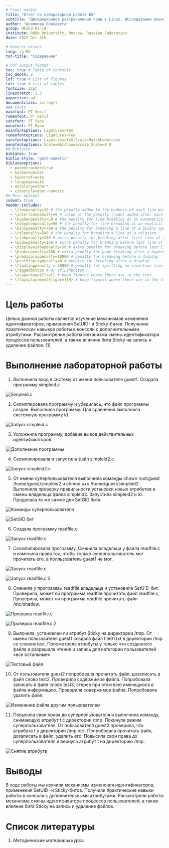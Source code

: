 ```yaml
---
# Front matter
title: "Отчет по лабораторной работе №5"
subtitle: "Дискреционное разграничение прав в Linux. Исследование влияния дополнительных атрибутов"
author: "Асеинова Елизавета"
group: NFIbd-01-19
institute: RUDN University, Moscow, Russian Federation
date: 2022 Oct 4th

# Generic otions
lang: ru-RU
toc-title: "Содержание"

# Pdf output format
toc: true # Table of contents
toc_depth: 2
lof: true # List of figures
lot: true # List of tables
fontsize: 12pt
linestretch: 1.5
papersize: a4
documentclass: scrreprt
### Fonts
mainfont: PT Serif
romanfont: PT Serif
sansfont: PT Sans
monofont: PT Mono
mainfontoptions: Ligatures=TeX
romanfontoptions: Ligatures=TeX
sansfontoptions: Ligatures=TeX,Scale=MatchLowercase
monofontoptions: Scale=MatchLowercase,Scale=0.9
## Biblatex
biblatex: true
biblio-style: "gost-numeric"
biblatexoptions:
  - parentracker=true
  - backend=biber
  - hyperref=auto
  - language=auto
  - autolang=other*
  - citestyle=gost-numeric
## Misc options
indent: true
header-includes:
  - \linepenalty=10 # the penalty added to the badness of each line within a paragraph (no associated penalty node) Increasing the value makes tex try to have fewer lines in the paragraph.
  - \interlinepenalty=0 # value of the penalty (node) added after each line of a paragraph.
  - \hyphenpenalty=50 # the penalty for line breaking at an automatically inserted hyphen
  - \exhyphenpenalty=50 # the penalty for line breaking at an explicit hyphen
  - \binoppenalty=700 # the penalty for breaking a line at a binary operator
  - \relpenalty=500 # the penalty for breaking a line at a relation
  - \clubpenalty=150 # extra penalty for breaking after first line of a paragraph
  - \widowpenalty=150 # extra penalty for breaking before last line of a paragraph
  - \displaywidowpenalty=50 # extra penalty for breaking before last line before a display math
  - \brokenpenalty=100 # extra penalty for page breaking after a hyphenated line
  - \predisplaypenalty=10000 # penalty for breaking before a display
  - \postdisplaypenalty=0 # penalty for breaking after a display
  - \floatingpenalty = 20000 # penalty for splitting an insertion (can only be split footnote in standard LaTeX)
  - \raggedbottom # or \flushbottom
  - \usepackage{float} # keep figures where there are in the text
  - \floatplacement{figure}{H} # keep figures where there are in the text
---
```


# Цель работы

Целью данной работы является изучение механизмов изменения идентификаторов, применения SetUID- и Sticky-битов. Получение практических навыков работы в консоли с дополнительными атрибутами. Рассмотрение работы механизма смены идентификатора процессов пользователей, а также влияние бита Sticky на запись и удаление файлов. [1]

# Выполнение лабораторной работы

1. Выполнила вход в систему от имени пользователя guest1. Создала программу simpleid.c

![Simpleid.c](images/1.jpg)

2. Скомплировала программу и убедилась, что файл программы создан. Выполнила программу. Для сравнения выполнила системную программу id.

![Запуск simpleid.c](images/2.jpg)

3. Усложнила программу, добавив вывод действительных идентификаторов.

![Дополнение программы](images/3.jpg)

4. Скомпилировала и запустила файл simpleid2.c

![Запуск simpleid2.c](images/4.jpg)

5. От имени суперпользователя выполнила команды chown root:guest /home/guest/simpleid2 и chmod u+s /home/guest/simpleid2. Выполнила проверку правильности установки новых атрибутов и смены владельца файла simpleid2. Запустила simpleid2 и id. Проделала то же самое для SetGID бита.

![Команды суперпользователя](images/5.jpg)

![SetGID бит](images/gid.jpg)

6. Создала программу readfile.c

![Запуск readfile.c](images/6.jpg)

7. Скомпилировала программу. Сменила владельца у файла readfile.c и изменила права так, чтобы только суперпользователь мог прочитать его, a полльзователь guest1 не мог. 

![Запуск readfile.c](images/7.jpg)

![Запуск readfile.c 2](images/7(2).jpg)

8. Сменила у программы readfile владельца и установила SetU’D-бит. Проверила, может ли программа readfile прочитать файл readfile.c, Проверила, может ли программа readfile прочитать файл /etc/shadow.

![Проверка readfile.c](images/8.jpg)

![Проверка readfile.c 2](images/8(2).jpg)

9. Выяснила, установлен ли атрибут Sticky на директории /tmp. От имени пользователя guest1 создала файл file01.txt в директории /tmp со словом test. Просмотрела атрибуты у только что созданного файла и разрешила чтение и запись для категории пользователей «все остальные».

![Тестовый файл](images/9.jpg)

10. От пользователя guest2 попробовала прочитать файл, дозаписать в файл слово test2. Проверила содержимое файла. Попробовала записать в файл слово test3, стерев при этом всю имеющуюся в файле информацию. Проверила содержимое файла. Попробовала удалить файл.

![Изменение файла другим пользователем](images/10.jpg)

11. Повысила свои права до суперпользователя и выполнила команду, снимающую атрибут t с директории /tmp. Покинула режим суперпользователя. От пользователя guest2 проверила, что атрибута t у директории /tmp нет. Попробовала прочитать файл, дозаписать в файл, удалить его. Повысила свои права до суперпользователя и вернула атрибут t на директорию /tmp.

![Снятие атрибута](images/11.jpg)

# Выводы

В ходе работы мы изучили механизмы изменения идентификаторов, применения SetUID- и Sticky-битов. Получили практические навыки работы в консоли с дополнительными атрибутами. Рассмотрели работы механизма смены идентификатора процессов пользователей, а также влияние бита Sticky на запись и удаление файлов.

# Список литературы

1. Методические материалы курса